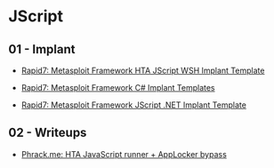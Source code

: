 # JScript

## 01 - Implant

- [Rapid7: Metasploit Framework HTA JScript WSH Implant Template](https://github.com/rapid7/metasploit-framework/blob/master/data/exploits/hta_evasion.hta)

- [Rapid7: Metasploit Framework C# Implant Templates](https://github.com/rapid7/metasploit-framework/tree/master/external/source/psh_exe)

- [Rapid7: Metasploit Framework JScript .NET Implant Template](https://github.com/rapid7/metasploit-framework/blob/master/data/exploits/evasion_shellcode.js)

## 02 - Writeups

- [Phrack.me: HTA JavaScript runner + AppLocker bypass](https://www.phrack.me/tools/2022/11/11/HTA-Runner.html)
